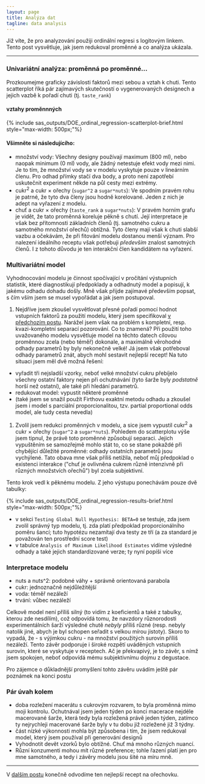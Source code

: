 ```yaml
---
layout: page
title: Analýza dat
tagline: data analysis
---
```


Již víte, že pro analyzování použiji ordinální regresi s logitovým linkem. Tento post vysvětluje, jak jsem redukoval proměnné a co analýza ukázala.

---


### Univariátní analýza: proměnná po proměnné...

Prozkoumejme graficky závislosti faktorů mezi sebou a vztah k chuti. Tento scatterplot říká pár zajímavých skutečností o vygenerovaných designech a jejich vazbě k pořadí chuti (tj. `taste_rank`)  

#### vztahy proměnnných

{% include sas_outputs/DOE_ordinal_regression-scatterplot-brief.html style="max-width: 500px;"%}

#### Všimněte si následujícího:
- množství vody: Všechny designy používají maximum (800 ml), nebo naopak minimum (0 ml) vody, ale žádný netestuje efekt vody mezi nimi. Je to tím, že množství vody se v modelu vyskytuje pouze v lineárním členu. Pro odhad přímky stačí dva body, a proto není zapotřebí uskutečnit experiment někde na půl cesty mezi extrémy.
- cukr<sup>2</sup> a cukr &times; ořechy (`sugar^2` a `sugar*nuts`): Ve spodním pravém rohu je patrné, že tyto dva členy jsou hodně korelované. Jeden z nich je adept na vyřazení z modelu.
- chuť a cukr &times; ořechy (`taste_rank` a `sugar*nuts`): V pravém horním grafu je vidět, že tato proměnná koreluje pěkně s chutí. Její interpretace je však bez přítomnosti základních členů (tj. samotného cukru a samotného množství ořechů) obtížná. Tyto členy mají však k chuti slabší vazbu a očekávám, že při fitování modelu dostanou menší význam. Pro nalezení ideálního receptu však potřebuji _především_ znalost samotných členů. I z tohoto důvodu je ten interakční člen kandidátem na vyřazení.

### Multivariátní model

Vyhodnocování modelu je činnost spočívající v pročítání výstupních statistik, které diagnostikují předpoklady a odhadnutý model a popisují, k jakému odhadu dohadu došly. Mně však přijde zajímavé především popsat, s čím vším jsem se musel vypořádat a jak jsem postupoval. 

1. Nejdříve jsem zkoušel vysvětlovat přesné pořadí pomocí hodnot vstupních faktorů za použití modelu, který jsem specifikoval [v předchozím postu](orechovka4.html). Narážel jsem však na problém s kompletní, resp. kvazi-kompletní separací pozorování. Co to znamená? Při použití toho uvažovaného modelu vysvětluje model na těchto datech cílovou proměnnou zcela (nebo téměř) dokonale, a maximálně věrohodné odhady parametrů by byly nekonečně velké! Já jsem však potřeboval odhady parametrů znát, abych mohl sestavit nejlepší recept! Na tuto situaci jsem měl dvě možná řešení:
- vyřadit tři nejsladší vzorky, neboť velké množství cukru přebíjelo všechny ostatní faktory nejen při ochutnávání (tyto šarže byly _podstatně_ horší než ostatní), ale také při hledání parametrů.
- redukovat model: vypustit některé proměnné
- (také jsem se snažil použít Firthovu exaktní metodu odhadu a zkoušel jsem i model s parciální proporcionalitou, tzv. partial proportional odds model, ale tudy cesta nevedla)

1. Zvolil jsem redukci proměnných v modelu, a sice jsem vypustil cukr<sup>2</sup> a cukr &times; ořechy (`sugar^2` a `sugar*nuts`). Pohledem do scatterplotu výše jsem tipnul, že právě toto proměnné způsobují separaci. Jejich vypuštěním se samozřejmě mohlo stát to, co se stane pokaždé při chybějící důležité proměnné: odhady ostatních parametrů jsou vychýlené. Tato obava mne však příliš netížila, neboť můj předpoklad o existenci interakce ("chuť je ovlivněna cukrem různě intenzivně při různých množstvích ořechů") byl zcela subjektivní. 

Tento krok vedl k pěknému modelu. Z jeho výstupu ponechávám pouze dvě tabulky:

{% include sas_outputs/DOE_ordinal_regression-results-brief.html style="max-width: 500px;"%}

- v sekci `Testing Global Null Hypothesis: BETA=0` se testuje, zda jsem zvolil správný typ modelu, tj. zda platí předpoklad proporcionálního poměru šancí; tuto hypotézu nezamítají dva testy ze tří (a za standard je považován ten prostřední score test)
- v tabulce `Analysis of Maximum Likelihood Estimates` vidíme výsledné odhady a také jejich standardizované verze; ty nyní popíši více
 
### Interpretace modelu

- nuts a nuts^2: podobné váhy + správně orientovaná parabola
- cukr: jednoznačně nejdůležitější
- voda: téměř nezáleží
- trvání: vůbec nezáleží

Celkově model není příliš silný (to vidím z koeficientů a také z tabulky, kterou zde nesdílím), což odpovídá tomu, že navzdory různorodosti experimentálních šarží výsledné chutě _nebyly_ příliš různé (resp. nebyly natolik jiné, abych je byl schopen seřadit s velkou mírou jistoty). Skoro to vypadá, že - s výjimkou cukru - na množství použitých surovin příliš nezáleží. Tento závěr podporuje i široké rozpětí uváděných vstupních surovin, které se vyskytuje v receptech. Ač je překvapivý, je to závěr, s nímž jsem spokojen, neboť odpovídá mému subjektivnímu dojmu z degustace.

Pro zájemce o důkladnější promyšlení tohto závěru uvádím ještě pár poznámek na konci postu

### Pár úvah kolem

- doba rozležení macerátu s cukrovým rozvarem, to byla proměnná mimo moji kontrolu. Ochutnával jsem jeden týden po konci macerace nejdéle macerované šarže, která tedy byla rozležená právě jeden týden, zatímco ty nejrychleji macerované šarže byly v tu dobu již rozležené již 3 týdny.
- část nízké výkonnosti mohla být způsobena i tím, že jsem redukoval model, který jsem používal při generování designů
- Vyhodnotit devět vzorků bylo obtížné. Chuť má mnoho různých nuancí.
- Různí konzumenti mohou mít různé preference; tohle řazení platí jen pro mne samotného, a tedy i závěry modelu jsou šité na míru mně.

---

V [dalším postu](orechovka7.html) konečně odvodíme ten nejlepší recept na ořechovku.
